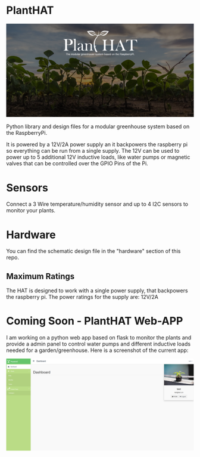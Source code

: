 # PlantHAT
![PlantHAT](https://raw.githubusercontent.com/mrgnomes/readme_images/master/plantHAT_Readme.png)

Python library and design files for a modular greenhouse system based on the RaspberryPi.

It is powered by a 12V/2A power supply an it backpowers the raspberry pi so everything can be run from a single supply.
The 12V can be used to power up to 5 additional 12V inductive loads, like water pumps or magnetic valves that can be controlled over 
the GPIO Pins of the Pi.

# Sensors

Connect a 3 Wire temperature/humidity sensor and up to 4 I2C sensors to monitor your plants.

# Hardware

You can find the schematic design file in the "hardware" section of this repo.

## Maximum Ratings
The HAT is designed to work with a single power supply, that backpowers the raspberry pi.
The power ratings for the supply are: 12V/2A 

# Coming Soon - PlantHAT Web-APP

I am working on a python web app based on flask to monitor the plants and provide a admin panel to control water pumps and different inductive loads needed for a garden/greenhouse.
Here is a screenshot of the current app:

![Dashboard](https://raw.githubusercontent.com/mrgnomes/readme_images/master/plantHAT_dashboard.png)


 